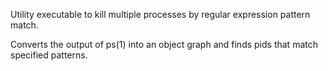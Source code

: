 Utility executable to kill multiple processes by regular expression pattern match.

Converts the output of ps(1) into an object graph and finds pids that match specified patterns.
